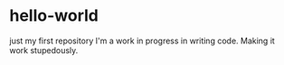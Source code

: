 # hello-world
just my first repository
I'm a work in progress in writing code. Making it work stupedously.
